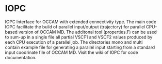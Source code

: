 # IOPC
IOPC Interface for OCCAM with extended connectivity type. The main code IOPC facilitate the build of parallel input/output (trajectory) for parallel CPU-based version of OCCAM MD. The additonal tool (properties.F) can be used to sum-up in a single file all partial VSCF1 and VSCF2 values produced by each CPU execution of a parallel job. The directories mono and multi contain example file for generating a parallel input starting from a standard input coodrinate file of OCCAM MD. Visit the wiki of IOPC for code documentation.
